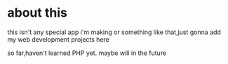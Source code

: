 # about this

this isn't any special app i'm making or something like that,just gonna add my web development projects here  

so far,haven't learned PHP yet. maybe will in the future
